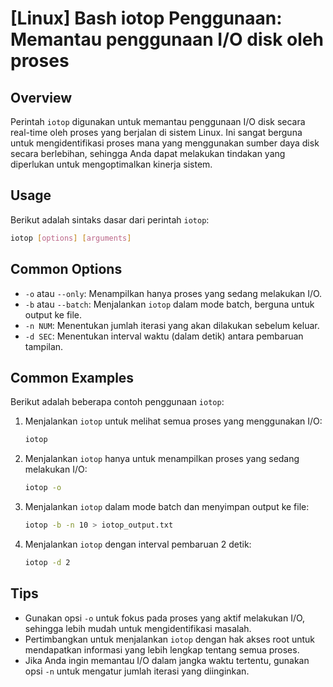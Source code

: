 # [Linux] Bash iotop Penggunaan: Memantau penggunaan I/O disk oleh proses

## Overview
Perintah `iotop` digunakan untuk memantau penggunaan I/O disk secara real-time oleh proses yang berjalan di sistem Linux. Ini sangat berguna untuk mengidentifikasi proses mana yang menggunakan sumber daya disk secara berlebihan, sehingga Anda dapat melakukan tindakan yang diperlukan untuk mengoptimalkan kinerja sistem.

## Usage
Berikut adalah sintaks dasar dari perintah `iotop`:

```bash
iotop [options] [arguments]
```

## Common Options
- `-o` atau `--only`: Menampilkan hanya proses yang sedang melakukan I/O.
- `-b` atau `--batch`: Menjalankan `iotop` dalam mode batch, berguna untuk output ke file.
- `-n NUM`: Menentukan jumlah iterasi yang akan dilakukan sebelum keluar.
- `-d SEC`: Menentukan interval waktu (dalam detik) antara pembaruan tampilan.

## Common Examples
Berikut adalah beberapa contoh penggunaan `iotop`:

1. Menjalankan `iotop` untuk melihat semua proses yang menggunakan I/O:
   ```bash
   iotop
   ```

2. Menjalankan `iotop` hanya untuk menampilkan proses yang sedang melakukan I/O:
   ```bash
   iotop -o
   ```

3. Menjalankan `iotop` dalam mode batch dan menyimpan output ke file:
   ```bash
   iotop -b -n 10 > iotop_output.txt
   ```

4. Menjalankan `iotop` dengan interval pembaruan 2 detik:
   ```bash
   iotop -d 2
   ```

## Tips
- Gunakan opsi `-o` untuk fokus pada proses yang aktif melakukan I/O, sehingga lebih mudah untuk mengidentifikasi masalah.
- Pertimbangkan untuk menjalankan `iotop` dengan hak akses root untuk mendapatkan informasi yang lebih lengkap tentang semua proses.
- Jika Anda ingin memantau I/O dalam jangka waktu tertentu, gunakan opsi `-n` untuk mengatur jumlah iterasi yang diinginkan.